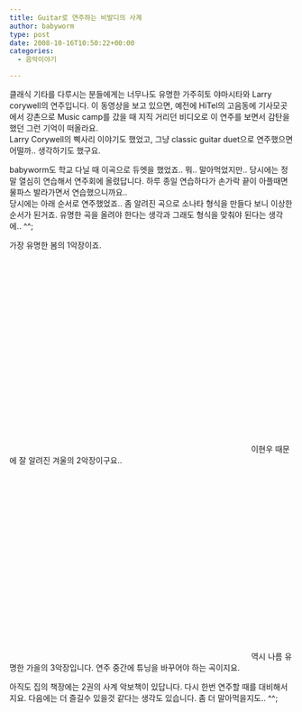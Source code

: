 ```yaml
---
title: Guitar로 연주하는 비발디의 사계
author: babyworm
type: post
date: 2008-10-16T10:50:22+00:00
categories:
  - 음악이야기

---
```

클래식 기타를 다루시는 분들에게는 너무나도 유명한 가주히토 야마시타와 Larry corywell의 연주입니다. 이 동영상을 보고 있으면, 예전에 HiTel의 고음동에 기사모곳에서 강촌으로 Music camp를 갔을 때 지직 거리던 비디오로 이 연주를 보면서 감탄을 했던 그런 기억이 떠올라요.  
Larry Corywell의 삑사리 이야기도 했었고, 그냥 classic guitar duet으로 연주했으면 어떨까.. 생각하기도 했구요.  
  
babyworm도 학교 다닐 때 이곡으로 듀엣을 했었죠.. 뭐.. 말아먹었지만.. 당시에는 정말 열심히 연습해서 연주회에 올렸답니다. 하루 종일 연습하다가 손가락 끝이 아플때면 물파스 발라가면서 연습했으니까요..  
당시에는 아래 순서로 연주했었죠.. 좀 알려진 곡으로 소나타 형식을 만들다 보니 이상한 순서가 된거죠. 유명한 곡을 올려야 한다는 생각과 그래도 형식을 맞춰야 된다는 생각에.. ^^;  
  
  
  
가장 유명한 봄의 1악장이죠.  
  
  
<OBJECT height=344 width=425>

<PARAM NAME="movie" VALUE="http://www.youtube.com/v/Iqhaan0LbDs&hl=ko&fs=1" />

<PARAM NAME="allowFullScreen" VALUE="true" />

  
</OBJECT>  
이현우 때문에 잘 알려진 겨울의 2악장이구요..  
  
  
<OBJECT height=344 width=425>

<PARAM NAME="movie" VALUE="http://www.youtube.com/v/u2ecaE9BqsE&hl=ko&fs=1" />

<PARAM NAME="allowFullScreen" VALUE="true" />

  
</OBJECT>  
역시 나름 유명한 가을의 3악장입니다. 연주 중간에 튜닝을 바꾸어야 하는 곡이지요.  
  
아직도 집의 책장에는 2권의 사계 악보책이 있답니다. 다시 한번 연주할 때를 대비해서지요. 다음에는 더 즐길수 있을것 같다는 생각도 있습니다. 좀 더 말아먹을지도.. ^^;
